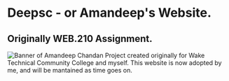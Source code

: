# Deepsc - or Amandeep's Website.
## Originally WEB.210 Assignment.
![Banner of Amandeep Chandan](https://github.com/aschandan/asc/blob/deepsc/banner.png?raw=true)
Project created originally for Wake Technical Community College and myself. This website is now adopted by me, and will be mantained as time goes on. 
